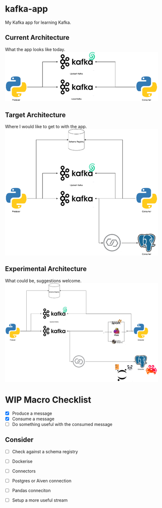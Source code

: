 # kafka-app
My Kafka app for learning Kafka.

## Current Architecture
What the app looks like today.
![Current architecture](./diagrams/Current%20Architecture.drawio.png)

## Target Architecture
Where I would like to get to with the app.
![Target architecture](./diagrams/Target%20Architecture.drawio.png)

## Experimental Architecture
What could be, suggestions welcome.
![Experimental architecture](./diagrams/Experimental%20Architecture.drawio.png)

# WIP Macro Checklist
- [X] Produce a message
- [X] Consume a message
- [ ] Do something useful with the consumed message  

## Consider
- [ ] Check against a schema registry
- [ ] Dockerise
- [ ] Connectors
- [ ] Postgres or Aiven connection
- [ ] Pandas conneciton
- [ ] Setup a more useful stream


